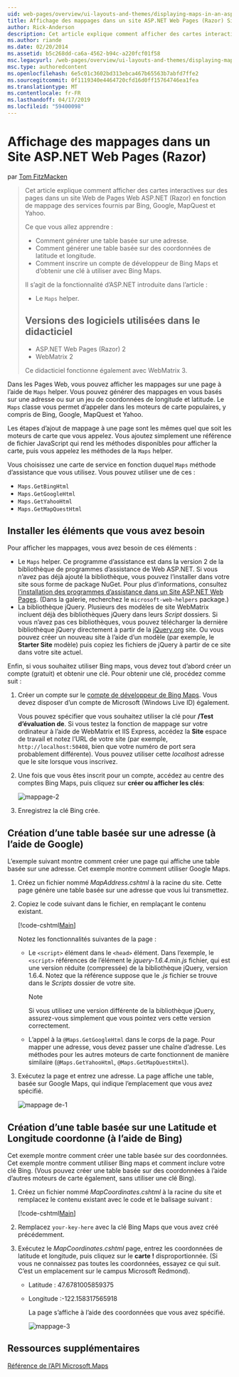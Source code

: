 ```yaml
---
uid: web-pages/overview/ui-layouts-and-themes/displaying-maps-in-an-aspnet-web-pages-site
title: Affichage des mappages dans un site ASP.NET Web Pages (Razor) Site | Microsoft Docs
author: Rick-Anderson
description: Cet article explique comment afficher des cartes interactives sur des pages dans un site Web de Pages Web ASP.NET (Razor) en fonction de mappage des services fournis par Bing, Google, Ma...
ms.author: riande
ms.date: 02/20/2014
ms.assetid: b5c268dd-ca6a-4562-b94c-a220fcf01f58
msc.legacyurl: /web-pages/overview/ui-layouts-and-themes/displaying-maps-in-an-aspnet-web-pages-site
msc.type: authoredcontent
ms.openlocfilehash: 6e5c01c3602bd313ebca467b65563b7abfd7ffe2
ms.sourcegitcommit: 0f1119340e4464720cfd16d0ff15764746ea1fea
ms.translationtype: MT
ms.contentlocale: fr-FR
ms.lasthandoff: 04/17/2019
ms.locfileid: "59400098"
---
```

# <a name="displaying-maps-in-an-aspnet-web-pages-razor-site"></a>Affichage des mappages dans un Site ASP.NET Web Pages (Razor)

par [Tom FitzMacken](https://github.com/tfitzmac)

> Cet article explique comment afficher des cartes interactives sur des pages dans un site Web de Pages Web ASP.NET (Razor) en fonction de mappage des services fournis par Bing, Google, MapQuest et Yahoo.
> 
> Ce que vous allez apprendre :
> 
> - Comment générer une table basée sur une adresse.
> - Comment générer une table basée sur des coordonnées de latitude et longitude.
> - Comment inscrire un compte de développeur de Bing Maps et d’obtenir une clé à utiliser avec Bing Maps.
> 
> Il s’agit de la fonctionnalité d’ASP.NET introduite dans l’article :
> 
> - Le `Maps` helper.
>   
> 
> ## <a name="software-versions-used-in-the-tutorial"></a>Versions des logiciels utilisées dans le didacticiel
> 
> 
> - ASP.NET Web Pages (Razor) 2
> - WebMatrix 2
>   
> 
> Ce didacticiel fonctionne également avec WebMatrix 3.


Dans les Pages Web, vous pouvez afficher les mappages sur une page à l’aide de `Maps` helper. Vous pouvez générer des mappages en vous basés sur une adresse ou sur un jeu de coordonnées de longitude et latitude. Le `Maps` classe vous permet d’appeler dans les moteurs de carte populaires, y compris de Bing, Google, MapQuest et Yahoo.

Les étapes d’ajout de mappage à une page sont les mêmes quel que soit les moteurs de carte que vous appelez. Vous ajoutez simplement une référence de fichier JavaScript qui rend les méthodes disponibles pour afficher la carte, puis vous appelez les méthodes de la `Maps` helper.

Vous choisissez une carte de service en fonction duquel `Maps` méthode d’assistance que vous utilisez. Vous pouvez utiliser une de ces :

- `Maps.GetBingHtml`
- `Maps.GetGoogleHtml`
- `Maps.GetYahooHtml`
- `Maps.GetMapQuestHtml`

## <a name="installing-the-pieces-you-need"></a>Installer les éléments que vous avez besoin

Pour afficher les mappages, vous avez besoin de ces éléments :

- Le `Maps` helper. Ce programme d’assistance est dans la version 2 de la bibliothèque de programmes d’assistance de Web ASP.NET. Si vous n’avez pas déjà ajouté la bibliothèque, vous pouvez l’installer dans votre site sous forme de package NuGet. Pour plus d’informations, consultez [l’installation des programmes d’assistance dans un Site ASP.NET Web Pages](https://go.microsoft.com/fwlink/?LinkId=252372). (Dans la galerie, recherchez le `microsoft-web-helpers` package.)
- La bibliothèque jQuery. Plusieurs des modèles de site WebMatrix incluent déjà des bibliothèques jQuery dans leurs *Script* dossiers. Si vous n’avez pas ces bibliothèques, vous pouvez télécharger la dernière bibliothèque jQuery directement à partir de la [jQuery.org](http://jQuery.org) site. Ou vous pouvez créer un nouveau site à l’aide d’un modèle (par exemple, le **Starter Site** modèle) puis copiez les fichiers de jQuery à partir de ce site dans votre site actuel.

Enfin, si vous souhaitez utiliser Bing maps, vous devez tout d’abord créer un compte (gratuit) et obtenir une clé. Pour obtenir une clé, procédez comme suit :

1. Créer un compte sur le [compte de développeur de Bing Maps](https://www.microsoft.com/maps/developers/web.aspx). Vous devez disposer d’un compte de Microsoft (Windows Live ID) également.

    Vous pouvez spécifier que vous souhaitez utiliser la clé pour **/Test d’évaluation de**. Si vous testez la fonction de mappage sur votre ordinateur à l’aide de WebMatrix et IIS Express, accédez la **Site** espace de travail et notez l’URL de votre site (par exemple, `http://localhost:50408`, bien que votre numéro de port sera probablement différente). Vous pouvez utiliser cette *localhost* adresse que le site lorsque vous inscrivez.
2. Une fois que vous êtes inscrit pour un compte, accédez au centre des comptes Bing Maps, puis cliquez sur **créer ou afficher les clés**:

    ![mappage-2](displaying-maps-in-an-aspnet-web-pages-site/_static/image1.png)
3. Enregistrez la clé Bing crée.

## <a name="creating-a-map-based-on-an-address-using-google"></a>Création d’une table basée sur une adresse (à l’aide de Google)

L’exemple suivant montre comment créer une page qui affiche une table basée sur une adresse. Cet exemple montre comment utiliser Google Maps.

1. Créez un fichier nommé *MapAddress.cshtml* à la racine du site. Cette page génère une table basée sur une adresse que vous lui transmettez.
2. Copiez le code suivant dans le fichier, en remplaçant le contenu existant.

    [!code-cshtml[Main](displaying-maps-in-an-aspnet-web-pages-site/samples/sample1.cshtml)]

    Notez les fonctionnalités suivantes de la page :

    - Le `<script>` élément dans le `<head>` élément. Dans l’exemple, le `<script>` références de l’élément le *jquery-1.6.4.min.js* fichier, qui est une version réduite (compressée) de la bibliothèque jQuery, version 1.6.4. Notez que la référence suppose que le *.js* fichier se trouve dans le *Scripts* dossier de votre site. 

        > [!NOTE]
        > Si vous utilisez une version différente de la bibliothèque jQuery, assurez-vous simplement que vous pointez vers cette version correctement.
    - L’appel à la `@Maps.GetGoogleHtml` dans le corps de la page. Pour mapper une adresse, vous devez passer une chaîne d’adresse. Les méthodes pour les autres moteurs de carte fonctionnent de manière similaire (`@Maps.GetYahooHtml`, `@Maps.GetMapQuestHtml`).
3. Exécutez la page et entrez une adresse. La page affiche une table, basée sur Google Maps, qui indique l’emplacement que vous avez spécifié.

     ![mappage de-1](displaying-maps-in-an-aspnet-web-pages-site/_static/image2.png)

## <a name="creating-a-map-based-on-latitude-and-longitude-coordinates-using-bing"></a>Création d’une table basée sur une Latitude et Longitude coordonne (à l’aide de Bing)

Cet exemple montre comment créer une table basée sur des coordonnées. Cet exemple montre comment utiliser Bing maps et comment inclure votre clé Bing. (Vous pouvez créer une table basée sur des coordonnées à l’aide d’autres moteurs de carte également, sans utiliser une clé Bing).

1. Créez un fichier nommé *MapCoordinates.cshtml* à la racine du site et remplacez le contenu existant avec le code et le balisage suivant :

    [!code-cshtml[Main](displaying-maps-in-an-aspnet-web-pages-site/samples/sample2.cshtml)]
2. Remplacez `your-key-here` avec la clé Bing Maps que vous avez créé précédemment.
3. Exécutez le *MapCoordinates.cshtml* page, entrez les coordonnées de latitude et longitude, puis cliquez sur le **carte !** disproportionnée. (Si vous ne connaissez pas toutes les coordonnées, essayez ce qui suit. C’est un emplacement sur le campus Microsoft Redmond).

   - Latitude : 47.6781005859375
   - Longitude :-122.158317565918

     La page s’affiche à l’aide des coordonnées que vous avez spécifié.

     ![mappage-3](displaying-maps-in-an-aspnet-web-pages-site/_static/image3.png)

<a id="Additional_Resources"></a>
## <a name="additional-resources"></a>Ressources supplémentaires


[Référence de l’API Microsoft.Maps](https://msdn.microsoft.com/library/gg427611.aspx)
